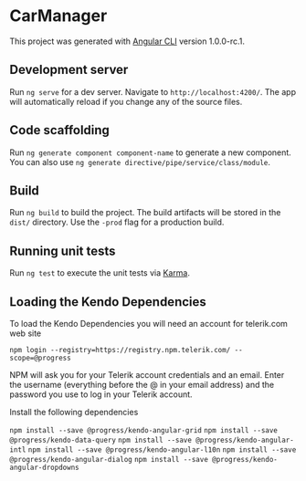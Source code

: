 # CarManager

This project was generated with [Angular CLI](https://github.com/angular/angular-cli) version 1.0.0-rc.1.

## Development server
Run `ng serve` for a dev server. Navigate to `http://localhost:4200/`. The app will automatically reload if you change any of the source files.

## Code scaffolding

Run `ng generate component component-name` to generate a new component. You can also use `ng generate directive/pipe/service/class/module`.

## Build

Run `ng build` to build the project. The build artifacts will be stored in the `dist/` directory. Use the `-prod` flag for a production build.

## Running unit tests

Run `ng test` to execute the unit tests via [Karma](https://karma-runner.github.io).

## Loading the Kendo Dependencies

To load the Kendo Dependencies you will need an account for telerik.com web site

`npm login --registry=https://registry.npm.telerik.com/ --scope=@progress`

NPM will ask you for your Telerik account credentials and an email. Enter the username (everything before the @ in your email address) and the password you use to log in your Telerik account.

Install the following dependencies

`npm install --save @progress/kendo-angular-grid`
`npm install --save @progress/kendo-data-query`
`npm install --save @progress/kendo-angular-intl`
`npm install --save @progress/kendo-angular-l10n`
`npm install --save @progress/kendo-angular-dialog`
`npm install --save @progress/kendo-angular-dropdowns`